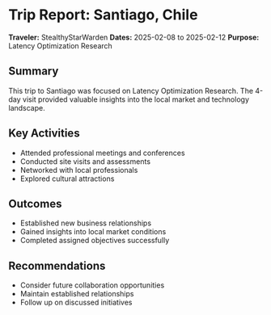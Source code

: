 # Trip Report: Santiago, Chile

**Traveler:** StealthyStarWarden
**Dates:** 2025-02-08 to 2025-02-12
**Purpose:** Latency Optimization Research

## Summary
This trip to Santiago was focused on Latency Optimization Research. The 4-day visit provided valuable insights into the local market and technology landscape.

## Key Activities
- Attended professional meetings and conferences
- Conducted site visits and assessments
- Networked with local professionals
- Explored cultural attractions

## Outcomes
- Established new business relationships
- Gained insights into local market conditions
- Completed assigned objectives successfully

## Recommendations
- Consider future collaboration opportunities
- Maintain established relationships
- Follow up on discussed initiatives
